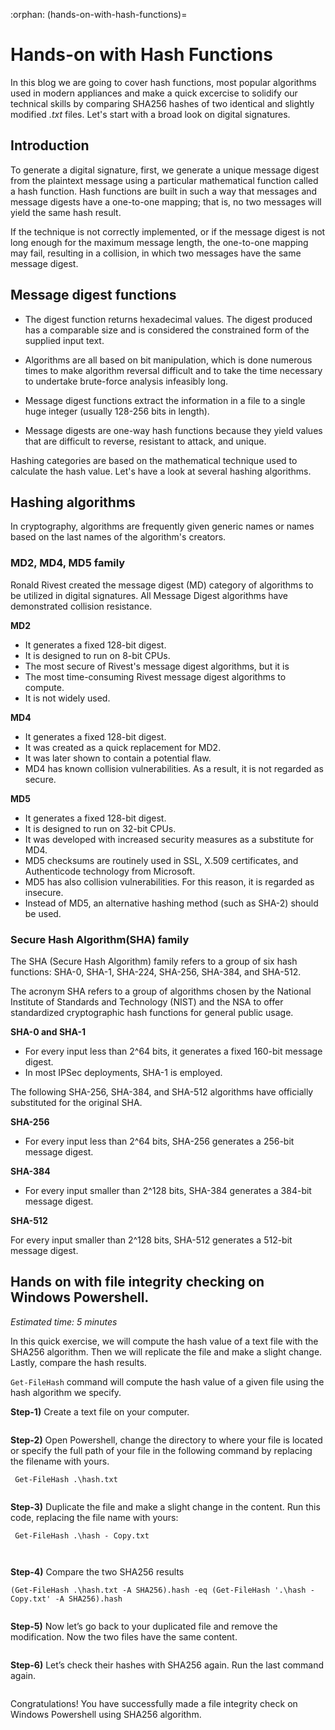 :orphan:
(hands-on-with-hash-functions)=

# Hands-on with Hash Functions

In this blog we are going to cover hash functions, most popular algorithms used in modern appliances and make a quick excercise to solidify our technical skills by comparing SHA256 hashes of two identical and slightly modified _.txt_ files. Let's start with a broad look on digital signatures.

## Introduction

To generate a digital signature, first, we generate a unique message digest from the plaintext message using a particular mathematical function called a hash function. Hash functions are built in such a way that messages and message digests have a one-to-one mapping; that is, no two messages will yield the same hash result.

If the technique is not correctly implemented, or if the message digest is not long enough for the maximum message length, the one-to-one mapping may fail, resulting in a collision, in which two messages have the same message digest.

## Message digest functions

- The digest function returns hexadecimal values. The digest produced has a comparable size and is considered the constrained form of the supplied input text.

- Algorithms are all based on bit manipulation, which is done numerous times to make algorithm reversal difficult and to take the time necessary to undertake brute-force analysis infeasibly long.

- Message digest functions extract the information in a file to a single huge integer (usually 128-256 bits in length).

- Message digests are one-way hash functions because they yield values that are difficult to reverse, resistant to attack, and unique.

Hashing categories are based on the mathematical technique used to calculate the hash value. Let's have a look at several hashing algorithms.

## Hashing algorithms

In cryptography, algorithms are frequently given generic names or names based on the last names of the algorithm's creators.

### MD2, MD4, MD5 family

Ronald Rivest created the message digest (MD) category of algorithms to be utilized in digital signatures. All Message Digest algorithms have demonstrated collision resistance.

**MD2**

- It generates a fixed 128-bit digest.
- It is designed to run on 8-bit CPUs.
- The most secure of Rivest's message digest algorithms, but it is
- The most time-consuming Rivest message digest algorithms to compute.
- It is not widely used.

**MD4**

- It generates a fixed 128-bit digest.
- It was created as a quick replacement for MD2.
- It was later shown to contain a potential flaw.
- MD4 has known collision vulnerabilities. As a result, it is not regarded as secure.

**MD5**

- It generates a fixed 128-bit digest.
- It is designed to run on 32-bit CPUs.
- It was developed with increased security measures as a substitute for MD4.
- MD5 checksums are routinely used in SSL, X.509 certificates, and Authenticode technology from Microsoft.
- MD5 has also collision vulnerabilities. For this reason, it is regarded as insecure.
- Instead of MD5, an alternative hashing method (such as SHA-2) should be used.

### Secure Hash Algorithm(SHA) family

The SHA (Secure Hash Algorithm) family refers to a group of six hash functions: SHA-0, SHA-1, SHA-224, SHA-256, SHA-384, and SHA-512.

The acronym SHA refers to a group of algorithms chosen by the National Institute of Standards and Technology (NIST) and the NSA to offer standardized cryptographic hash functions for general public usage.

**SHA-0 and SHA-1**

- For every input less than 2^64 bits, it generates a fixed 160-bit message digest.
- In most IPSec deployments, SHA-1 is employed.

The following SHA-256, SHA-384, and SHA-512 algorithms have officially substituted for the original SHA.

**SHA-256**

- For every input less than 2^64 bits, SHA-256 generates a 256-bit message digest.

**SHA-384**

- For every input smaller than 2^128 bits, SHA-384 generates a 384-bit message digest.

**SHA-512**

For every input smaller than 2^128 bits, SHA-512 generates a 512-bit message digest.

## Hands on with file integrity checking on Windows Powershell.

_Estimated time: 5 minutes_

In this quick exercise, we will compute the hash value of a text file with the SHA256 algorithm. Then we will replicate the file and make a slight change. Lastly, compare the hash results.

`Get-FileHash` command will compute the hash value of a given file using the hash algorithm we specify.

**Step-1)** Create a text file on your computer.

``` {thumbnail} images/hashing14.png
```

**Step-2)** Open Powershell, change the directory to where your file is located or specify the full path of your file in the following command by replacing the filename with yours.

` Get-FileHash .\hash.txt`

``` {thumbnail} images/hashing13.png
```

**Step-3)** Duplicate the file and make a slight change in the content.
Run this code, replacing the file name with yours:

` Get-FileHash .\hash - Copy.txt`

``` {thumbnail} images/hashing16.png
```
``` {thumbnail} images/hashing17.png
```

**Step-4)** Compare the two SHA256 results

`(Get-FileHash .\hash.txt -A SHA256).hash -eq (Get-FileHash '.\hash - Copy.txt' -A SHA256).hash`

``` {thumbnail} images/hashing18.png
```

**Step-5)** Now let’s go back to your duplicated file and remove the modification. Now the two files have the same content.

``` {thumbnail} images/hashing19.png
```

**Step-6)** Let’s check their hashes with SHA256 again.
Run the last command again.

``` {thumbnail} images/hashing20.png
```

Congratulations! You have successfully made a file integrity check on Windows Powershell using SHA256 algorithm.
